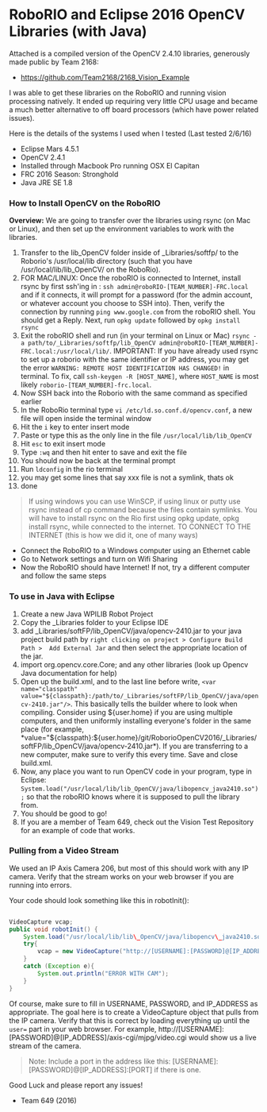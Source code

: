 RoboRIO and Eclipse 2016 OpenCV Libraries (with Java)
===================

Attached is a compiled version of the OpenCV 2.4.10 libraries, generously made public by Team 2168: 
* https://github.com/Team2168/2168_Vision_Example

I was able to get these libraries on the RoboRIO and running vision processing natively. It ended up requiring very little CPU usage and became a much better alternative to off board processors (which have power related issues).

Here is the details of the systems I used when I tested (Last tested 2/6/16)
* Eclipse Mars 4.5.1
* OpenCV 2.4.1
* Installed through Macbook Pro running OSX El Capitan
* FRC 2016 Season: Stronghold
* Java JRE SE 1.8

### How to Install OpenCV on the RoboRIO

**Overview:** We are going to transfer over the libraries using rsync (on Mac or Linux), and then set up the environment variables to work with the libraries.

1. Transfer to the lib_OpenCV folder inside of _Libraries/softfp/ to the Roborio's /usr/local/lib directory (such that you have /usr/local/lib/lib_OpenCV/ on the RoboRio).
2. FOR MAC/LINUX: Once the roboRIO is connected to Internet, install rsync by first ssh'ing in : `ssh admin@roboRIO-[TEAM_NUMBER]-FRC.local` and if it connects, it will prompt for a password (for the admin account, or whatever account you choose to SSH into). Then, verify the connection by running `ping www.google.com` from the roboRIO shell. You should get a Reply. Next, run `opkg update` followed by `opkg install rsync`
3. Exit the roboRIO shell and run (in your terminal on Linux or Mac) `rsync -a path/to/_Libraries/softfp/lib_OpenCV admin@roboRIO-[TEAM_NUMBER]-FRC.local:/usr/local/lib/`. IMPORTANT: If you have already used rsync to set up a roborio with the same identifier or IP address, you may get the error `WARNING: REMOTE HOST IDENTIFICATION HAS CHANGED!` in terminal. To fix, call `ssh-keygen -R [HOST_NAME]`, where `HOST_NAME` is most likely `roborio-[TEAM_NUMBER]-frc.local`.
4. Now SSH back into the Roborio with the same command as specified earlier
5. In the RoboRio terminal type `vi /etc/ld.so.conf.d/opencv.conf`, a new file will open inside the terminal window
6. Hit the `i` key to enter insert mode
7. Paste or type this as the only line in the file `/usr/local/lib/lib_OpenCV`
8. Hit `esc` to exit insert mode
9. Type `:wq` and then hit enter to save and exit the file
10. You should now be back at the terminal prompt
11. Run `ldconfig` in the rio terminal
12. you may get some lines that say xxx file is not a symlink, thats ok
13. done

>If using windows you can use WinSCP, if using linux or putty use rsync instead of cp command because the files contain symlinks. You will have to install rsync on the Rio first using opkg update, opkg install rsync, while connected to the internet. TO CONNECT TO THE INTERNET (this is how we did it, one of many ways)
- Connect the RoboRIO to a Windows computer using an Ethernet cable
- Go to Network settings and turn on Wifi Sharing
- Now the RoboRIO should have Internet! If not, try a different computer and follow the same steps

### To use in Java with Eclipse
1. Create a new Java WPILIB Robot Project
2. Copy the _Libraries folder to your Eclipse IDE
3. add _Libraries/softFP/lib_OpenCV/java/opencv-2410.jar to your java project build path by `right clicking on project > Configure Build Path >  Add External Jar` and then select the appropriate location of the jar.
4. import org.opencv.core.Core; and any other libraries (look up Opencv Java documentation for help)
5. Open up the build.xml, and to the last line before </project> write, `<var name="classpath" value="${classpath}:/path/to/_Libraries/softFP/lib_OpenCV/java/opencv-2410.jar"/>`. This basically tells the builder where to look when compiling. Consider using ${user.home} if you are using multiple computers, and then uniformly installing everyone's folder in the same place (for example, *value="${classpath}:${user.home}/git/RoborioOpenCV2016/_Libraries/softFP/lib_OpenCV/java/opencv-2410.jar*). If you are transferring to a new computer, make sure to verify this every time. Save and close build.xml.
6. Now, any place you want to run OpenCV code in your program, type in Eclipse: `System.load("/usr/local/lib/lib_OpenCV/java/libopencv_java2410.so");` so that the roboRIO knows where it is supposed to pull the library from.
7. You should be good to go!
8. If you are a member of Team 649, check out the Vision Test Repository for an example of code that works.

### Pulling from a Video Stream
We used an IP Axis Camera 206, but most of this should work with any IP camera. Verify that the stream works on your web browser if you are running into errors.

Your code should look something like this in robotInit():

```java

VideoCapture vcap;
public void robotInit() {
	System.load("/usr/local/lib/lib\_OpenCV/java/libopencv\_java2410.so");
	try{
		vcap = new VideoCapture("http://[USERNAME]:[PASSWORD]@[IP_ADDRESS]/axis-cgi/mjpg/video.cgi user=[USERNAME]&password=[PASSWORD]&channel=0&.mjpg");
	}
	catch (Exception e){
		System.out.println("ERROR WITH CAM");
	}
}

```

Of course, make sure to fill in USERNAME, PASSWORD, and IP\_ADDRESS as appropriate. The goal here is to create a VideoCapture object that pulls from the IP camera. Verify that this is correct by loading everything up until the `user=` part in your web browser. For example, http://[USERNAME]:[PASSWORD]@[IP\_ADDRESS]/axis-cgi/mjpg/video.cgi would show us a live stream of the camera. 

>Note: Include a port in the address like this: [USERNAME]:[PASSWORD]@[IP\_ADDRESS]:[PORT] if there is one.



Good Luck and please report any issues!

- Team 649 (2016)
